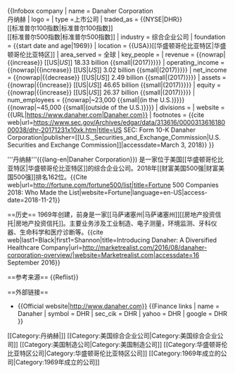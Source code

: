 {{Infobox company
| name             = Danaher Corporation<br>丹纳赫
| logo             = 
| type             =上市公司
| traded_as        = {{NYSE|DHR}}<br>[[标准普尔100指数|标准普尔100指数]]<br>[[标准普尔500指数|标准普尔500指数]]
| industry         = 综合企业公司
| foundation       = {{start date and age|1969}}
| location         = {{USA}}[[华盛顿哥伦比亚特区|华盛顿哥伦比亚特区]]
| area_served      = 全球
| key_people       = 
| revenue          = {{nowrap|{{increase}} [[US$|US$]] 18.33 billion {{small|(2017)}}}}
| operating_income = {{nowrap|{{increase}} [[US$|US$]] 3.02 billion {{small|(2017)}}}}
| net_income       = {{nowrap|{{decrease}} [[US$|US$]] 2.49 billion {{small|(2017)}}}}
| assets           = {{nowrap|{{increase}} [[US$|US$]] 46.65 billion {{small|(2017)}}}}
| equity           = {{nowrap|{{increase}} [[US$|US$]] 26.37 billion {{small|(2017)}}}}
| num_employees    = {{nowrap|~23,000 {{small|(in the U.S.)}}}}<br>{{nowrap|~45,000 {{small|(outside of the U.S.)}}}}
| divisions        = 
| website          = {{URL|https://www.danaher.com|Danaher.com}}
| footnotes        = <ref name="10-K 2017">{{cite web|url=https://www.sec.gov/Archives/edgar/data/313616/000031361618000038/dhr-20171231x10xk.htm|title=US SEC: Form 10-K Danaher Corporation|publisher=[[U.S._Securities_and_Exchange_Commission|U.S. Securities and Exchange Commission]]|accessdate=March 3, 2018}}</ref>
}}

'''丹纳赫'''({{lang-en|Danaher Corporation}}) 是一家位于美国[[华盛顿哥伦比亚特区|华盛顿哥伦比亚特区]]的综合企业公司。2018年[[财富美国500强|财富美国500强]]排名162位。<ref>{{Cite web|url=http://fortune.com/fortune500/list|title=Fortune 500 Companies 2018: Who Made the List|website=Fortune|language=en-US|access-date=2018-11-21}}</ref> 

==历史==
1969年创建，前身是一家[[马萨诸塞州|马萨诸塞州]][[房地产投资信托|房地产投资信托]]。主要业务涉及工业制造、电子测量，环境监测、牙科仪器、生命科学和医疗诊断等。<ref>{{cite web|last1=Black|first1=Shannon|title=Introducing Danaher: A Diversified Healthcare Company|url=http://marketrealist.com/2016/08/danaher-corporation-overview/|website=Marketrealist.com|accessdate=16 September 2016}}</ref>

==参考来源==
{{Reflist}}

==外部链接==
* {{Official website|http://www.danaher.com}}
{{Finance links
| name = Danaher
| symbol = DHR
| sec_cik = DHR
| yahoo = DHR
| google = DHR
}}

[[Category:丹纳赫|]]
[[Category:美国综合企业公司|Category:美国综合企业公司]]
[[Category:美国制造公司|Category:美国制造公司]]
[[Category:华盛顿哥伦比亚特区公司|Category:华盛顿哥伦比亚特区公司]]
[[Category:1969年成立的公司|Category:1969年成立的公司]]